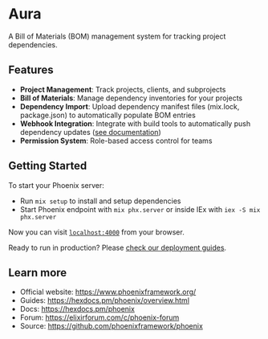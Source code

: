 # Aura

A Bill of Materials (BOM) management system for tracking project dependencies.

## Features

- **Project Management**: Track projects, clients, and subprojects
- **Bill of Materials**: Manage dependency inventories for your projects
- **Dependency Import**: Upload dependency manifest files (mix.lock, package.json) to automatically populate BOM entries
- **Webhook Integration**: Integrate with build tools to automatically push dependency updates ([see documentation](docs/BOM_WEBHOOK_API.md))
- **Permission System**: Role-based access control for teams

## Getting Started

To start your Phoenix server:

* Run `mix setup` to install and setup dependencies
* Start Phoenix endpoint with `mix phx.server` or inside IEx with `iex -S mix phx.server`

Now you can visit [`localhost:4000`](http://localhost:4000) from your browser.

Ready to run in production? Please [check our deployment guides](https://hexdocs.pm/phoenix/deployment.html).

## Learn more

* Official website: https://www.phoenixframework.org/
* Guides: https://hexdocs.pm/phoenix/overview.html
* Docs: https://hexdocs.pm/phoenix
* Forum: https://elixirforum.com/c/phoenix-forum
* Source: https://github.com/phoenixframework/phoenix

